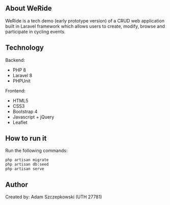 ## About WeRide

WeRide is a tech demo (early prototype version) of a CRUD web application built in Laravel framework
which allows users to create, modify, browse and participate in cycling events.  

## Technology
Backend:
- PHP 8
- Laravel 8
- PHPUnit    

Frontend:
- HTML5
- CSS3
- Bootstrap 4
- Javascript + jQuery
- Leaflet


## How to run it

Run the following commands: 
 
`php artisan migrate`  
`php artisan db:seed`  
`php artisan serve`  

## Author
Created by: Adam Szczepkowski (UTH 27781)

